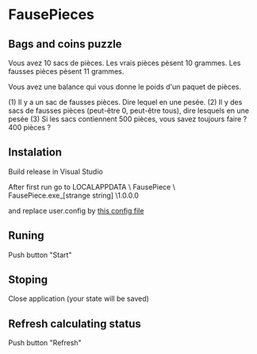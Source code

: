 # FausePieces

## Bags and coins puzzle

Vous avez 10 sacs de pièces. 
Les vrais pièces pèsent 10 grammes. Les fausses pièces pèsent 11 grammes.

Vous avez une balance qui vous donne le poids d'un paquet de pièces.

(1) Il y a un sac de fausses pièces. Dire lequel en une pesée.
(2) Il y des sacs de fausses pièces (peut-être 0, peut-être tous), dire lesquels en une pesée
(3) Si les sacs contiennent 500 pièces, vous savez toujours faire ? 400 pièces ?

## Instalation

Build release in Visual Studio

After first run go to LOCALAPPDATA \ FausePiece \ FausePiece.exe_[strange string] \1.0.0.0

and replace user.config by [this config file](./user.config)

## Runing

Push button "Start"

## Stoping

Close application (your state will be saved)

## Refresh calculating status

Push button "Refresh"
